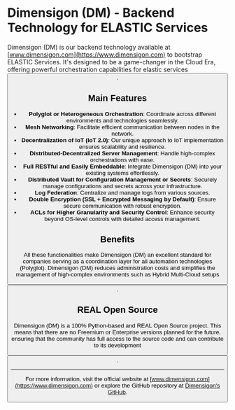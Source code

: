 # Dimensigon (DM) - Backend Technology for ELASTIC Services

Dimensigon (DM) is our backend technology available at [www.dimensigon.com](https://www.dimensigon.com) to bootstrap ELASTIC Services. It's designed to be a game-changer in the Cloud Era, offering powerful orchestration capabilities for elastic services <button class="citation-flag" data-index="2">.

## Main Features

- **Polyglot or Heterogeneous Orchestration**: Coordinate across different environments and technologies seamlessly.
- **Mesh Networking**: Facilitate efficient communication between nodes in the network.
- **Decentralization of IoT (IoT 2.0)**: Our unique approach to IoT implementation ensures scalability and resilience.
- **Distributed-Decentralized Server Management**: Handle high-complex orchestrations with ease.
- **Full RESTful and Easily Embeddable**: Integrate Dimensigon (DM) into your existing systems effortlessly.
- **Distributed Vault for Configuration Management or Secrets**: Securely manage configurations and secrets across your infrastructure.
- **Log Federation**: Centralize and manage logs from various sources.
- **Double Encryption (SSL + Encrypted Messaging by Default)**: Ensure secure communication with robust encryption.
- **ACLs for Higher Granularity and Security Control**: Enhance security beyond OS-level controls with detailed access management.

## Benefits

All these functionalities make Dimensigon (DM) an excellent standard for companies serving as a coordination layer for all automation technologies (Polyglot). Dimensigon (DM) reduces administration costs and simplifies the management of high-complex environments such as Hybrid Multi-Cloud setups <button class="citation-flag" data-index="4">.

## REAL Open Source

Dimensigon (DM) is a 100% Python-based and REAL Open Source project. This means that there are no Freemium or Enterprise versions planned for the future, ensuring that the community has full access to the source code and can contribute to its development <button class="citation-flag" data-index="3">.

---

For more information, visit the official website at [www.dimensigon.com](https://www.dimensigon.com) or explore the GitHub repository at [Dimensigon's GitHub](https://github.com/dimensigon/dimensigon).
